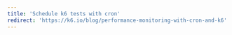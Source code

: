 ```yaml
---
title: 'Schedule k6 tests with cron'
redirect: 'https://k6.io/blog/performance-monitoring-with-cron-and-k6'
---
```


